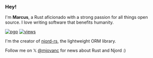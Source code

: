 ### Hey!

I'm **Marcus**, a Rust aficionado with a strong passion for all things open source. I love writing software that benefits humanity. 

[![pgp](https://img.shields.io/badge/pgp-0xF84FDD46215FA16B-313131?style=flat&labelColor=545454&color=313131)](https://github.com/mjovanc.gpg) [![views](https://komarev.com/ghpvc/?username=mjovanc&style=flat&color=313131&label=views)](https://github.com/mjovanc)

I'm the creator of [njord-rs](https://github.com/njord-rs/njord), the lightweight ORM library.

Follow me on 𝕏 [@mjovanc](https://x.com/mjovanc) for news about Rust and Njord :)
